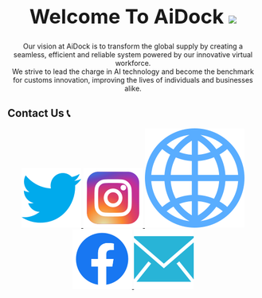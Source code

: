 <div align="center">
<h1 style="font-size:40px">Welcome To AiDock <img src="https://media.giphy.com/media/hvRJCLFzcasrR4ia7z/giphy.gif" width="40">
</h1>
<div>
<p align="center">
Our vision at AiDock is to transform the global supply by creating a seamless, efficient and reliable system powered by our innovative virtual workforce. <br>
We strive to lead the charge in AI technology and become the benchmark for customs innovation, improving the lives of individuals and businesses alike.
</p>
<h2 align="left">Contact Us 📞</h2>
<p align="center">
    <a href="https://twitter.com/dock_ai">
    <img alt="Twitter" title="Twitter" 
    src="assets/photos/twitter.svg"/>
    </a>
    <a href="https://www.instagram.com/aidockltd/">
    <img alt="Instagram" title="Instagram" 
    src="assets/photos/Instagram.svg"/>
    </a>
    <a href="https://aidock.net">
    <img alt="Website" title="Our Webstie" 
    src="assets/photos/web.svg"/>
    </a>
    <a href="https://www.facebook.com/aidockltd">
    <img alt="Facebook" title="Facebook" 
    src="assets/photos/facebook.svg"/>
    </a>
    <a href="mailto:info@aidock.net?subject=[GitHub]">
    <img alt="Email" title="Email" 
    src="assets/photos/email.svg"/>
    </a>
</p>


<!--

**Here are some ideas to get you started:**

🙋‍♀️ A short introduction - what is your organization all about?
🌈 Contribution guidelines - how can the community get involved?
👩‍💻 Useful resources - where can the community find your docs? Is there anything else the community should know?
🍿 Fun facts - what does your team eat for breakfast?
🧙 Remember, you can do mighty things with the power of [Markdown](https://docs.github.com/github/writing-on-github/getting-started-with-writing-and-formatting-on-github/basic-writing-and-formatting-syntax)
-->
